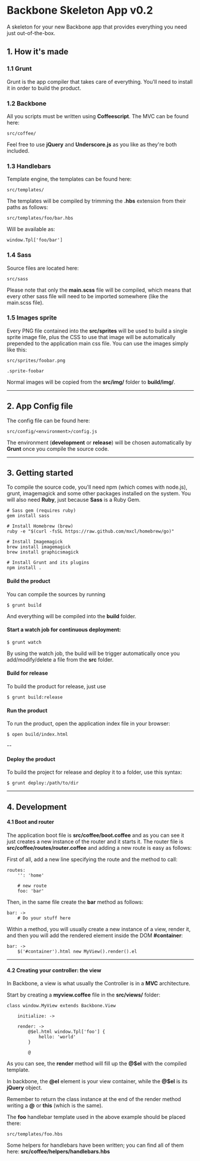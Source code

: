 # Backbone Skeleton App v0.2

A skeleton for your new Backbone app that provides everything you need just out-of-the-box.

## 1. How it's made

### 1.1 Grunt

Grunt is the app compiler that takes care of everything. You'll need to install it in order to build the product.

### 1.2 Backbone

All you scripts must be written using **Coffeescript**. The MVC can be found here:

    src/coffee/
    
Feel free to use **jQuery** and **Underscore.js** as you like as they're both included.

### 1.3 Handlebars

Template engine, the templates can be found here:

    src/templates/
    
The templates will be compiled by trimming the **.hbs** extension from their paths as follows:

    src/templates/foo/bar.hbs
    
Will be available as:

    window.Tpl['foo/bar']
    
### 1.4 Sass

Source files are located here:

    src/sass
    
Please note that only the **main.scss** file will be compiled, which means that every other sass file will need to be imported somewhere (like the main.scss file).

### 1.5 Images sprite

Every PNG file contained into the **src/sprites** will be used to build a single sprite image file, plus the CSS to use that image will be automatically prepended to the application main css file. You can use the images simply like this:

    src/sprites/foobar.png
    
    .sprite-foobar

Normal images will be copied from the **src/img/** folder to **build/img/**.

---

## 2. App Config file

The config file can be found here:

    src/config/<environment>/config.js
    
The environment (**development** or **release**) will be chosen automatically by **Grunt** once you compile the source code.

---

## 3. Getting started

To compile the source code, you'll need npm (which comes with node.js), grunt, imagemagick and some other packages installed on the system.
You will also need **Ruby**, just because **Sass** is a Ruby Gem.
    
    # Sass gem (requires ruby)
    gem install sass
    
    # Install Homebrew (brew)
    ruby -e "$(curl -fsSL https://raw.github.com/mxcl/homebrew/go)"
    
    # Install Imagemagick
    brew install imagemagick
    brew install graphicsmagick
    
    # Install Grunt and its plugins
    npm install .
    

#### Build the product
    
You can compile the sources by running
    
    $ grunt build
    
And everything will be compiled into the **build** folder.

#### Start a watch job for continuous deployment:
    
    $ grunt watch
    
By using the watch job, the build will be trigger automatically once you add/modify/delete a file from the **src** folder.


#### Build for release

To build the product for release, just use

    $ grunt build:release

#### Run the product

To run the product, open the application index file in your browser:

    $ open build/index.html

--

#### Deploy the product

To build the project for release and deploy it to a folder, use this syntax:
    
    $ grunt deploy:/path/to/dir
    
---

## 4. Development

#### 4.1 Boot and router

The application boot file is **src/coffee/boot.coffee** and as you can see it just creates a new instance of the router and it starts it.
The router file is **src/coffee/routes/router.coffee** and adding a new route is easy as follows:

First of all, add a new line specifying the route and the method to call:

    routes:
        '': 'home'

        # new route
        foo: 'bar'

Then, in the same file create the **bar** method as follows:

    bar: ->
        # Do your stuff here

Within a method, you will usually create a new instance of a view, render it, and then you will add the rendered element inside the DOM **#container**:

    bar: ->
        $('#container').html new MyView().render().el

---

#### 4.2 Creating your controller: the view
    
In Backbone, a view is what usually the Controller is in a **MVC** architecture.

Start by creating a **myview.coffee** file in the **src/views/** folder:

    class window.MyView extends Backbone.View

        initialize: -> 
        
        render: ->  
            @$el.html window.Tpl['foo'] {
                hello: 'world'
            }
        
            @

As you can see, the **render** method will fill up the **@$el** with the compiled template.

In backbone, the **@el** element is your view container, while the **@$el** is its **jQuery** object.

Remember to return the class instance at the end of the render method writing a **@** or **this** (which is the same).

The **foo** handlebar template used in the above example should be placed there:
    
    src/templates/foo.hbs
    
Some helpers for handlebars have been written; you can find all of them here: **src/coffee/helpers/handlebars.hbs**
